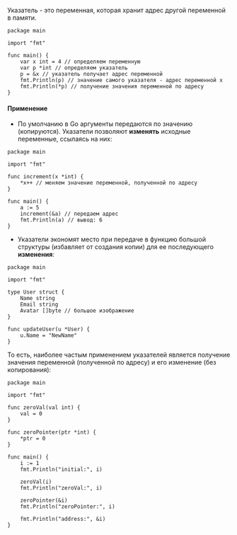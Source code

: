 
Указатель - это переменная, которая хранит адрес другой переменной в памяти.

```run-go
package main

import "fmt"

func main() {
	var x int = 4 // определяем переменную
	var p *int // определяем указатель
	p = &x // указатель получает адрес переменной
	fmt.Println(p) // значение самого указателя - адрес переменной x
	fmt.Println(*p) // получение значения переменной по адресу
}
```

#### Применение

- По умолчанию в Go аргументы передаются по значению (копируются). Указатели позволяют **изменять** исходные переменные, ссылаясь на них:

```run-go
package main

import "fmt"

func increment(x *int) {
    *x++ // меняем значение переменной, полученной по адресу
}

func main() {
    a := 5
    increment(&a) // передаем адрес
    fmt.Println(a) // вывод: 6
}
```

- Указатели экономят место при передаче в функцию большой структуры (избавляет от создания копии) для ее последующего **изменения**:

```run-go
package main

import "fmt"

type User struct {
	Name string
	Email string
	Avatar []byte // большое изображение
}

func updateUser(u *User) {
	u.Name = "NewName"
}
```

То есть, наиболее частым применением указателей является получение значения переменной (полученной по адресу) и его изменение (без копирования):

```run-go
package main

import "fmt"

func zeroVal(val int) {
	val = 0
}

func zeroPointer(ptr *int) {
	*ptr = 0
}

func main() {
	i := 1
    fmt.Println("initial:", i)
    
    zeroVal(i)
    fmt.Println("zeroVal:", i)
    
    zeroPointer(&i)
    fmt.Println("zeroPointer:", i)
    
    fmt.Println("address:", &i)
}
```
